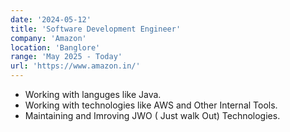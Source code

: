```yaml
---
date: '2024-05-12'
title: 'Software Development Engineer'
company: 'Amazon'
location: 'Banglore'
range: 'May 2025 - Today'
url: 'https://www.amazon.in/'
---
```


- Working with languges like Java.
- Working with technologies like AWS and Other Internal Tools. 
- Maintaining and Imroving JWO ( Just walk Out) Technologies.
